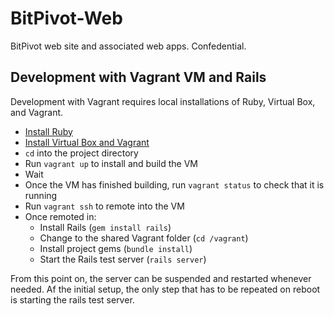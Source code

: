 BitPivot-Web
============

BitPivot web site and associated web apps.  Confedential.



Development with Vagrant VM and Rails
-------------------------------------

Development with Vagrant requires local installations of Ruby, Virtual Box, and Vagrant.

* [Install Ruby](http://www.ruby-lang.org/e/)
* [Install Virtual Box and Vagrant](http://www.vagrantup.com)
* `cd` into the project directory
* Run `vagrant up` to install and build the VM
* Wait
* Once the VM has finished building, run `vagrant status` to check that it is running
* Run `vagrant ssh` to remote into the VM
* Once remoted in:
	* Install Rails (`gem install rails`)
	* Change to the shared Vagrant folder (`cd /vagrant`)
	* Install project gems (`bundle install`)
	* Start the Rails test server (`rails server`)

From this point on, the server can be suspended and restarted whenever needed.  Af the initial setup, the only step that has to be repeated on reboot is starting the rails test server.